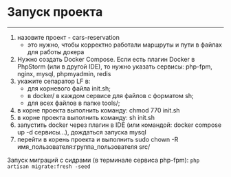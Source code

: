 # Запуск проекта

***

1. назовите проект - cars-reservation
    - это нужно, чтобы корректно работали маршруты и пути в файлах для работы докера
2. Нужно создать Docker Compose. Если есть плагин Docker в PhpStorm (или в другой IDE), то нужно указать сервисы:
   php-fpm, nginx, mysql, phpmyadmin, redis
3. укажите сепаратор LF в:
   - для корневого файла init.sh;
   - в docker/ в каждом сервисе для файлов с форматом sh;
   - для всех файлов в папке tools/;
4. в корне проекта выполнить команду: chmod 770 init.sh
5. в корне проекта выполнить команду: sh init.sh
6. запустить docker через плагин в IDE (или командой: docker compose up -d сервисы...), дождаться запуска mysql
7. перейти в корень проекта и выполнить sudo chown -R имя_пользователя:группа_пользователя src/

Запуск миграций с сидрами (в терминале сервиса php-fpm):
`php artisan migrate:fresh -seed`
